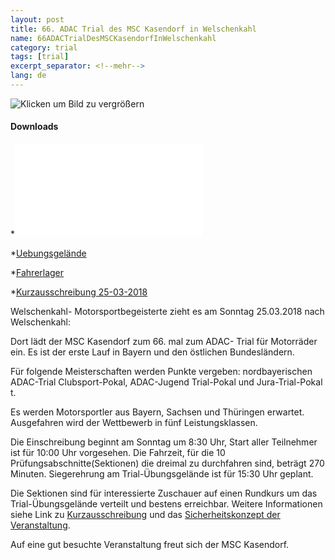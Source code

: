 ```yaml
---
layout: post
title: 66. ADAC Trial des MSC Kasendorf in Welschenkahl
name: 66ADACTrialDesMSCKasendorfInWelschenkahl
category: trial
tags: [trial]
excerpt_separator: <!--mehr-->
lang: de
---
```


![Klicken um Bild zu vergrößern](/download/Plakat_25_03_18.jpg?raw=true)


#### Downloads


*![Sicherheitskonzept](/download/Sicherheitskonzept2.pdf)

*[Uebungsgelände](https://github.com/msc-kasendorf/docker/blob/master/docs/download/bayernatlas1.pdf)

*[Fahrerlager](https://github.com/msc-kasendorf/docker/blob/master/docs/download/bayernatlas2.pdf)

*[Kurzausschreibung 25-03-2018](https://github.com/msc-kasendorf/docker/blob/master/docs/download/Kurzausschreibung_Welschenkahl_250318.pdf)


<!--mehr-->

Welschenkahl- Motorsportbegeisterte zieht es am  Sonntag 25.03.2018 nach Welschenkahl:

Dort lädt der MSC Kasendorf zum 66. mal zum ADAC- Trial für Motorräder ein.
Es ist der erste Lauf in Bayern und den östlichen Bundesländern.

Für folgende Meisterschaften werden Punkte vergeben: 
nordbayerischen ADAC-Trial Clubsport-Pokal, ADAC-Jugend Trial-Pokal und Jura-Trial-Pokal t.

Es werden Motorsportler aus Bayern, Sachsen und Thüringen erwartet. Ausgefahren wird der Wettbewerb in fünf Leistungsklassen.

Die Einschreibung beginnt am Sonntag um 8:30 Uhr, Start aller Teilnehmer ist für 10:00 Uhr vorgesehen.
Die Fahrzeit, für die 10 Prüfungsabschnitte(Sektionen) die dreimal zu durchfahren sind, beträgt 270 Minuten.
Siegerehrung am Trial-Übungsgelände ist für 15:30 Uhr geplant.


Die Sektionen sind für interessierte Zuschauer auf einen Rundkurs um das Trial-Übungsgelände verteilt und bestens erreichbar.
Weitere Informationen siehe Link zu [Kurzausschreibung](https://github.com/msc-kasendorf/docker/blob/master/docs/download/Kurzausschreibung_Welschenkahl_250318.pdf) und das [Sicherheitskonzept der Veranstaltung](https://github.com/msc-kasendorf/docker/blob/master/docs/download/Sicherheitskonzept2.pdf).

Auf eine gut besuchte Veranstaltung freut sich der MSC Kasendorf.
